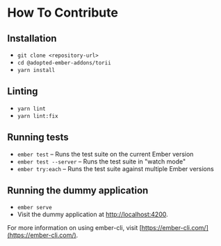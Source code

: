 # How To Contribute

## Installation

* `git clone <repository-url>`
* `cd @adopted-ember-addons/torii`
* `yarn install`

## Linting

* `yarn lint`
* `yarn lint:fix`

## Running tests

* `ember test` – Runs the test suite on the current Ember version
* `ember test --server` – Runs the test suite in "watch mode"
* `ember try:each` – Runs the test suite against multiple Ember versions

## Running the dummy application

* `ember serve`
* Visit the dummy application at [http://localhost:4200](http://localhost:4200).

For more information on using ember-cli, visit [https://ember-cli.com/](https://ember-cli.com/).
